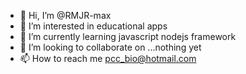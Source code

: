 - 👋 Hi, I’m @RMJR-max
- 👀 I’m interested in educational apps
- 🌱 I’m currently learning javascript nodejs framework
- 💞️ I’m looking to collaborate on ...nothing yet
- 📫 How to reach me pcc_bio@hotmail.com

<!---
RMJR-max/RMJR-max is a ✨ special ✨ repository because its `README.md` (this file) appears on your GitHub profile.
You can click the Preview link to take a look at your changes.
--->
